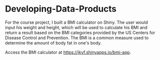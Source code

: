 # Developing-Data-Products

For the course project, I built a BMI calculator on Shiny. The user would input his weight and height, which will be used to calculate his BMI and return a result based on the BMI categories provided by the US Centers for Disease Control and Prevention. The BMI is a common measure used to determine the amount of body fat in one's body.

Access the BMI calculator at https://jkyf.shinyapps.io/bmi-app.
